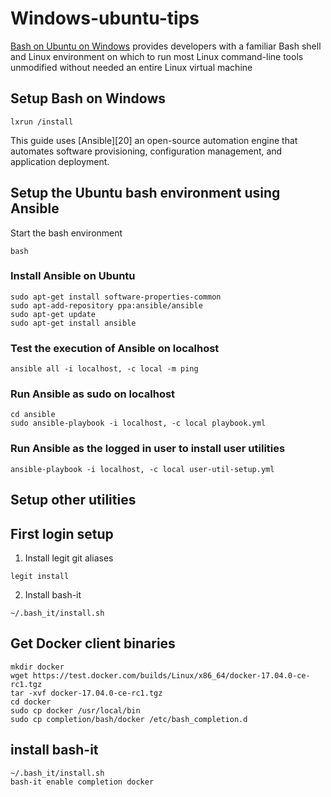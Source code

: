 # Windows-ubuntu-tips

[Bash on Ubuntu on Windows][10] provides developers with a familiar Bash shell
and Linux environment on which to run most Linux command-line tools unmodified
without needed an entire Linux virtual machine

[10]: https://msdn.microsoft.com/en-us/commandline/wsl/about

## Setup Bash on Windows
```
lxrun /install
```

This guide uses [Ansible][20] an open-source automation engine that automates
software provisioning, configuration management, and application deployment.

## Setup the Ubuntu bash environment using Ansible

Start the bash environment
```
bash
```

### Install Ansible on Ubuntu
```
sudo apt-get install software-properties-common
sudo apt-add-repository ppa:ansible/ansible
sudo apt-get update
sudo apt-get install ansible
```

### Test the execution of Ansible on localhost
```
ansible all -i localhost, -c local -m ping
```

### Run Ansible as sudo on localhost
```
cd ansible
sudo ansible-playbook -i localhost, -c local playbook.yml
```

### Run Ansible as the logged in user to install user utilities
```
ansible-playbook -i localhost, -c local user-util-setup.yml
```

## Setup other utilities

## First login setup

1. Install legit git aliases
```
legit install
```

2. Install bash-it
```
~/.bash_it/install.sh
```

## Get Docker client binaries
```
mkdir docker
wget https://test.docker.com/builds/Linux/x86_64/docker-17.04.0-ce-rc1.tgz
tar -xvf docker-17.04.0-ce-rc1.tgz
cd docker
sudo cp docker /usr/local/bin
sudo cp completion/bash/docker /etc/bash_completion.d
```

## install bash-it
```
~/.bash_it/install.sh
bash-it enable completion docker
```
